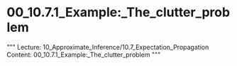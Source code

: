 # 00_10.7.1_Example:_The_clutter_problem

"""
Lecture: 10_Approximate_Inference/10.7_Expectation_Propagation
Content: 00_10.7.1_Example:_The_clutter_problem
"""

